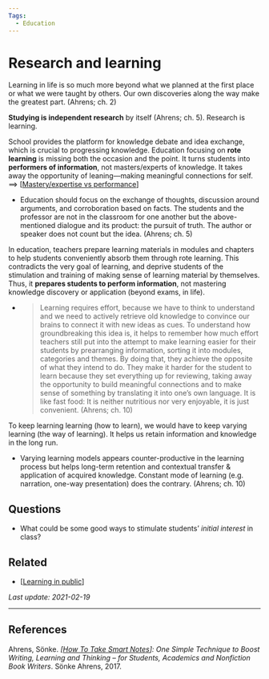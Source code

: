 ```yaml
---
Tags:
  - Education
---
```

# Research and learning

Learning in life is so much more beyond what we planned at the first place or what we were taught by others. Our own discoveries along the way make the greatest part. (Ahrens; ch. 2)

**Studying is independent research** by itself (Ahrens; ch. 5). Research is learning.

School provides the platform for knowledge debate and idea exchange, which is crucial to progressing knowledge. Education focusing on **rote learning** is missing both the occasion and the point. It turns students into **performers of information**, not masters/experts of knowledge. It takes away the opportunity of leaning—making meaningful connections for self.
==> [[Mastery/expertise vs performance]]

- Education should focus on the exchange of thoughts, discussion around arguments, and corroboration based on facts. The students and the professor are not in the classroom for one another but the above-mentioned dialogue and its product: the pursuit of truth. The author or speaker does not count but the idea. (Ahrens; ch. 5)

In education, teachers prepare learning materials in modules and chapters to help students conveniently absorb them through rote learning. This contradicts the very goal of learning, and deprive students of the stimulation and training of making sense of learning material by themselves. Thus, it **prepares students to perform information**, not mastering knowledge discovery or application (beyond exams, in life).
- > Learning requires effort, because we have to think to understand and we need to actively retrieve old knowledge to convince our brains to connect it with new ideas as cues. To understand how groundbreaking this idea is, it helps to remember how much effort teachers still put into the attempt to make learning easier for their students by prearranging information, sorting it into modules, categories and themes. By doing that, they achieve the opposite of what they intend to do. They make it harder for the student to learn because they set everything up for reviewing, taking away the opportunity to build meaningful connections and to make sense of something by translating it into one’s own language. It is like fast food: It is neither nutritious nor very enjoyable, it is just convenient. (Ahrens; ch. 10)

To keep learning learning (how to learn), we would have to keep varying learning (the way of learning). It helps us retain information and knowledge in the long run.
- Varying learning models appears counter-productive in the learning process but helps long-term retention and contextual transfer & application of acquired knowledge. Constant mode of learning (e.g. narration, one-way presentation) does the contrary. (Ahrens; ch. 10)

## Questions

- What could be some good ways to stimulate students’ *initial interest* in class?

## Related

- [[Learning in public]]

*Last update: 2021-02-19*

---

## References

Ahrens, Sönke. _[[How To Take Smart Notes]]: One Simple Technique to Boost Writing, Learning and Thinking – for Students, Academics and Nonfiction Book Writers_. Sönke Ahrens, 2017.

[//begin]: # "Autogenerated link references for markdown compatibility"
[Mastery/expertise vs performance]: Mastery-expertise-vs-performance "Mastery/expertise vs performance"
[Learning in public]: Learning-in-public "Learning in public"
[How To Take Smart Notes]: How-To-Take-Smart-Notes "How To Take Smart Notes"
[//end]: # "Autogenerated link references"